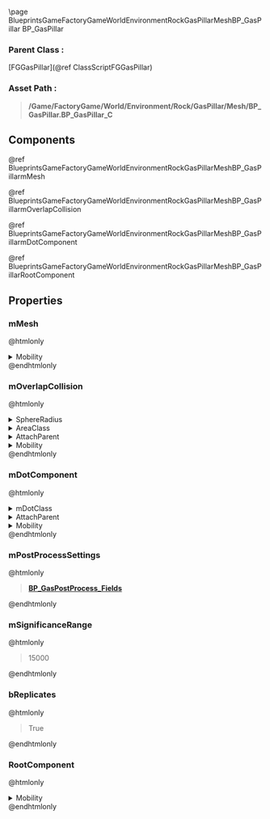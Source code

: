 \page BlueprintsGameFactoryGameWorldEnvironmentRockGasPillarMeshBP_GasPillar BP_GasPillar
### Parent Class :
[FGGasPillar](@ref ClassScriptFGGasPillar)
### Asset Path :
<b><blockquote>/Game/FactoryGame/World/Environment/Rock/GasPillar/Mesh/BP_GasPillar.BP_GasPillar_C</blockquote></b>
## Components

@ref BlueprintsGameFactoryGameWorldEnvironmentRockGasPillarMeshBP_GasPillarmMesh

@ref BlueprintsGameFactoryGameWorldEnvironmentRockGasPillarMeshBP_GasPillarmOverlapCollision

@ref BlueprintsGameFactoryGameWorldEnvironmentRockGasPillarMeshBP_GasPillarmDotComponent

@ref BlueprintsGameFactoryGameWorldEnvironmentRockGasPillarMeshBP_GasPillarRootComponent

## Properties

### mMesh
@htmlonly
<details>
 <summary>Mobility</summary>
<blockquote>0</blockquote>
</details>
@endhtmlonly

### mOverlapCollision
@htmlonly
<details>
 <summary>SphereRadius</summary>
<blockquote>2000</blockquote>
</details>
<details>
 <summary>AreaClass</summary>
<b><a href="_class_script_nav_area__obstacle.html"><blockquote>NavArea_Obstacle</blockquote></a></b>
</details>
<details>
 <summary>AttachParent</summary>
<details>
 <summary>$ObjectClass</summary>
<b><a href="_class_script_static_mesh_component.html"><blockquote>StaticMeshComponent</blockquote></a></b>
</details>
<details>
 <summary>$ObjectFlags</summary>
<blockquote>2883617</blockquote>
</details>
<details>
 <summary>$ObjectName</summary>
<blockquote>Mesh</blockquote>
</details>
<details>
 <summary>Mobility</summary>
<blockquote>0</blockquote>
</details>
</details>
<details>
 <summary>Mobility</summary>
<blockquote>0</blockquote>
</details>
@endhtmlonly

### mDotComponent
@htmlonly
<details>
 <summary>mDotClass</summary>
<b><a href="_blueprints_game_factory_game_world_hazard_gas_cloud_b_p__do_t_gas_cloud.html"><blockquote>BP_DoTGasCloud</blockquote></a></b>
</details>
<details>
 <summary>AttachParent</summary>
<details>
 <summary>$ObjectClass</summary>
<b><a href="_class_script_sphere_component.html"><blockquote>SphereComponent</blockquote></a></b>
</details>
<details>
 <summary>$ObjectFlags</summary>
<blockquote>2883617</blockquote>
</details>
<details>
 <summary>$ObjectName</summary>
<blockquote>OverlapBox</blockquote>
</details>
<details>
 <summary>SphereRadius</summary>
<blockquote>2000</blockquote>
</details>
<details>
 <summary>AreaClass</summary>
<b><a href="_class_script_nav_area__obstacle.html"><blockquote>NavArea_Obstacle</blockquote></a></b>
</details>
<details>
 <summary>AttachParent</summary>
<details>
 <summary>$ObjectClass</summary>
<b><a href="_class_script_static_mesh_component.html"><blockquote>StaticMeshComponent</blockquote></a></b>
</details>
<details>
 <summary>$ObjectFlags</summary>
<blockquote>2883617</blockquote>
</details>
<details>
 <summary>$ObjectName</summary>
<blockquote>Mesh</blockquote>
</details>
<details>
 <summary>Mobility</summary>
<blockquote>0</blockquote>
</details>
</details>
<details>
 <summary>Mobility</summary>
<blockquote>0</blockquote>
</details>
</details>
<details>
 <summary>Mobility</summary>
<blockquote>0</blockquote>
</details>
@endhtmlonly

### mPostProcessSettings
@htmlonly
<b><a href="_blueprints_game_factory_game_world_environment-shared_postprocess_b_p__gas_post_process__fields.html"><blockquote>BP_GasPostProcess_Fields</blockquote></a></b>
@endhtmlonly

### mSignificanceRange
@htmlonly
<blockquote>15000</blockquote>
@endhtmlonly

### bReplicates
@htmlonly
<blockquote>True</blockquote>
@endhtmlonly

### RootComponent
@htmlonly
<details>
 <summary>Mobility</summary>
<blockquote>0</blockquote>
</details>
@endhtmlonly

